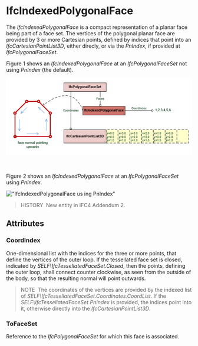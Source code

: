 # IfcIndexedPolygonalFace

The _IfcIndexedPolygonalFace_ is a compact representation of a planar face being part of a face set. The vertices of the polygonal planar face are provided by 3 or more Cartesian points, defined by indices that point into an _IfcCartesianPointList3D_, either direcly, or via the _PnIndex_, if provided at _IfcPolygonalFaceSet_.

Figure 1 shows an _IfcIndexedPolygonalFace_ at an _IfcPolygonalFaceSet_ not using _PnIndex_ (the default).

!["IfcIndexedPolygonalFace"](../../../../figures/ifcindexedpolygonalface_01.png "Figure 1 &mdash; Polygonal face geometry provided by indices into a point list")

&nbsp;

Figure 2 shows an _IfcIndexedPolygonalFace_ at an _IfcPolygonalFaceSet_ using _PnIndex_.

!["IfcIndexedPolygonalFace us
ing PnIndex"](../../../../figures/ifcindexedpolygonalface_02.png "Figure 2 &mdash; Polygonal face geometry provided by indices into a point list")

> HISTORY&nbsp; New entity in IFC4 Addendum 2.

## Attributes

### CoordIndex
One-dimensional list with the indices for the three or more points, that define the vertices of the outer loop. If the tessellated face set is closed, indicated by _SELF\IfcTessellatedFaceSet.Closed_, then the points, defining the outer loop, shall connect counter clockwise, as seen from the outside of the body, so that the resulting normal will point outwards.
> NOTE&nbsp; The coordinates of the vertices are provided by the indexed list of _SELF\IfcTessellatedFaceSet.Coordinates.CoordList_. If the _SELF\IfcTessellatedFaceSet.PnIndex_ is provided, the indices point into it, otherwise directly into the _IfcCartesianPointList3D_.

### ToFaceSet
Reference to the _IfcPolygonalFaceSet_ for which this face is associated.
